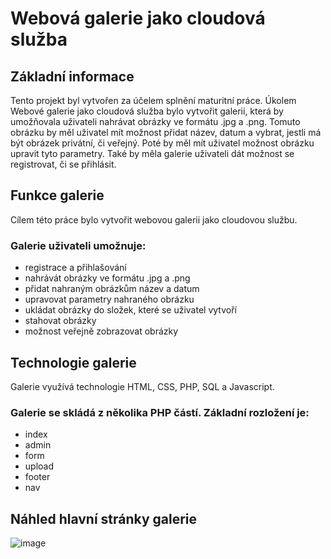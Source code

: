 # Webová galerie jako cloudová služba
## Základní informace
Tento projekt byl vytvořen za účelem splnění maturitní práce. Úkolem Webové galerie jako cloudová služba bylo vytvořit galerii, která by umožňovala uživateli nahrávat obrázky ve formátu .jpg a .png. Tomuto obrázku by měl uživatel mít možnost přidat název, datum a vybrat, jestli má být obrázek privátní, či veřejný. Poté by měl mít uživatel možnost obrázku upravit tyto parametry. Také by měla galerie uživateli dát možnost se registrovat, či se přihlásit.
## Funkce galerie
Cílem této práce bylo vytvořit webovou galerii jako cloudovou službu. 
### Galerie uživateli umožnuje:
- registrace a přihlašování
- nahrávát obrázky ve formátu .jpg a .png
- přidat nahraným obrázkům název a datum 
- upravovat parametry nahraného obrázku
- ukládat obrázky do složek, které se uživatel vytvoří
- stahovat obrázky
- možnost veřejně zobrazovat obrázky

## Technologie galerie
Galerie využívá technologie HTML, CSS, PHP, SQL a Javascript.
### Galerie se skládá z několika PHP částí. Základní rozložení je:
- index
- admin
- form
- upload
- footer
- nav

## Náhled hlavní stránky galerie
![image](https://user-images.githubusercontent.com/74651859/155952643-9db41504-4e65-41f6-a5a4-cde2058e21f3.png)

